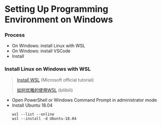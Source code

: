 # Setting Up Programming Environment on Windows
### Process
- On Windows: install Linux with WSL
- On Windows: install VSCode
- Install 
### Install Linux on Windows with WSL
> [Install WSL](https://learn.microsoft.com/en-us/windows/wsl/install) (Microsoft official tutorial)
> 
> [如何优雅的使用WSL](https://www.bilibili.com/video/BV1Ku4y1f7nq/?spm_id_from=333.337.search-card.all.click&vd_source=da443e71bf5e7fefec997d649b02e803) (bilibili)
- Open PowerShell or Windows Command Prompt in administrator mode
- Install Ubuntu 18.04
  ```
  wsl --list --online
  wsl --install -d Ubuntu-18.04
  ```
